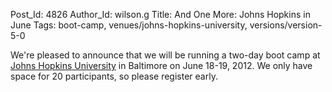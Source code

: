 Post_Id: 4826
Author_Id: wilson.g
Title: And One More: Johns Hopkins in June
Tags: boot-camp, venues/johns-hopkins-university, versions/version-5-0

<p>We're pleased to announce that we will be running a two-day boot camp at <a href="/bootcamps/2012-06-jhu.html">Johns Hopkins University</a> in Baltimore on June 18-19, 2012. We only have space for 20 participants, so please register early.</p>
